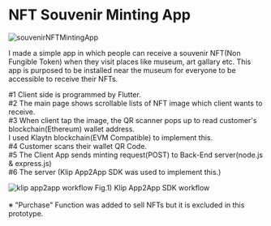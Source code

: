 # NFT Souvenir Minting App

![souvenirNFTMintingApp](https://user-images.githubusercontent.com/43053791/156301380-3727e6dd-324c-4059-bf33-bf3ee0c0d252.PNG)

I made a simple app in which people can receive a souvenir NFT(Non Fungible Token) when they visit places like museum, art gallary etc.
This app is purposed to be installed near the museum for everyone to be accessible to receive their NFTs.

#1 Client side is programmed by Flutter.<br>
#2 The main page shows scrollable lists of NFT image which client wants to receive.<br>
#3 When client tap the image, the QR scanner pops up to read customer's blockchain(Ethereum) wallet address.<br>
I used Klaytn blockchain(EVM Compatible) to implement this.<br>
#4 Customer scans their wallet QR Code.<br>
#5 The Client App sends minting request(POST) to Back-End server(node.js & express.js)<br>
#6 The server (Klip App2App SDK was used to implement this.)<br>

![klip app2app workflow](https://user-images.githubusercontent.com/43053791/156303647-0e6e5c3e-6b58-4503-ae26-73dc5f23ea52.png)
Fig.1) Klip App2App SDK workflow<br><br>
※ "Purchase" Function was added to sell NFTs but it is excluded in this prototype.
